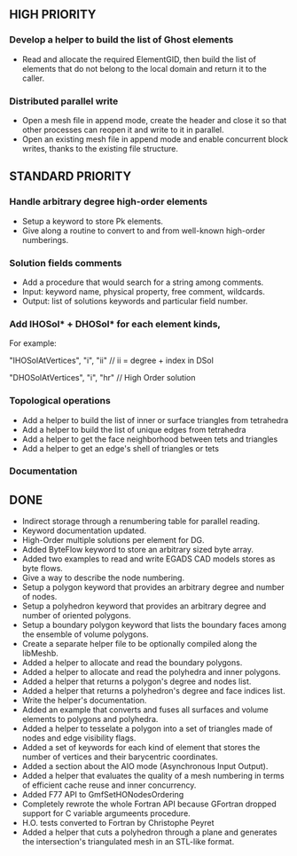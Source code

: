 ## HIGH PRIORITY

### Develop a helper to build the list of Ghost elements
- Read and allocate the required ElementGID, then build the list of elements that do not belong to the local domain and return it to the caller.

### Distributed parallel write
- Open a mesh file in append mode, create the header and close it so that other processes can reopen it and write to it in parallel.
- Open an existing mesh file in append mode and enable concurrent block writes, thanks to the existing file structure.

## STANDARD PRIORITY

### Handle arbitrary degree high-order elements
- Setup a keyword to store Pk elements.
- Give along a routine to convert to and from well-known high-order numberings.

### Solution fields comments
- Add a procedure that would search for a string among comments.
- Input:  keyword name, physical property, free comment, wildcards.
- Output: list of solutions keywords and particular field number.

### Add IHOSol* + DHOSol* for each element kinds,
For example:

"IHOSolAtVertices",                           "i", "ii" // ii = degree + index in DSol

"DHOSolAtVertices",                           "i", "hr" // High Order solution

### Topological operations
- Add a helper to build the list of inner or surface triangles from tetrahedra
- Add a helper to build the list of unique edges from tetrahedra
- Add a helper to get the face neighborhood between tets and triangles
- Add a helper to get an edge's shell of triangles or tets

### Documentation

## DONE

- Indirect storage through a renumbering table for parallel reading.
- Keyword documentation updated.
- High-Order multiple solutions per element for DG.
- Added ByteFlow keyword to store an arbitrary sized byte array.
- Added two examples to read and write EGADS CAD models stores as byte flows.
- Give a way to describe the node numbering.
- Setup a polygon keyword that provides an arbitrary degree and number of nodes.
- Setup a polyhedron keyword that provides an arbitrary degree and number of oriented polygons.
- Setup a boundary polygon keyword that lists the boundary faces among the ensemble of volume polygons.
- Create a separate helper file to be optionally compiled along the libMeshb.
- Added a helper to allocate and read the boundary polygons.
- Added a helper to allocate and read the polyhedra and inner polygons.
- Added a helper that returns a polygon's degree and nodes list.
- Added a helper that returns a polyhedron's degree and face indices list.
- Write the helper's documentation.
- Added an example that converts and fuses all surfaces and volume elements to polygons and polyhedra.
- Added a helper to tesselate a polygon into a set of triangles made of nodes and edge visibility flags.
- Added a set of keywords for each kind of element that stores the number of vertices and their barycentric coordinates.
- Added a section about the AIO mode (Asynchronous Input Output).
- Added a helper that evaluates the quality of a mesh numbering in terms of efficient cache reuse and inner concurrency.
- Added F77 API to GmfSetHONodesOrdering
- Completely rewrote the whole Fortran API because GFortran dropped support for C variable argumeents procedure.
- H.O. tests converted to Fortran by Christophe Peyret 
- Added a helper that cuts a polyhedron through a plane and generates the intersection's triangulated mesh in an STL-like format.
